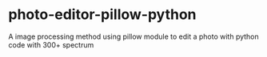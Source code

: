 # photo-editor-pillow-python
A image processing method using pillow module to edit a photo with python code with 300+ spectrum
